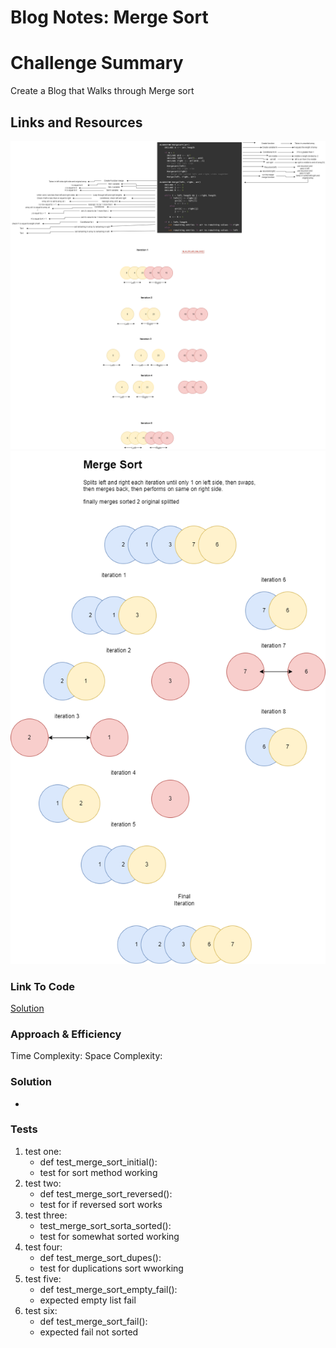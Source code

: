 # Blog Notes: Merge Sort

# Challenge Summary
<!-- Description of the challenge -->
Create a Blog that Walks through Merge sort

## Links and Resources
<!-- Embedded whiteboard image -->
![WhiteBoard](merge_sort.png)
![WhiteBoard](merge-sort.png)

### Link To Code
<!-- Link to code solution file -->
[Solution](merge_sort.py)

### Approach & Efficiency
<!-- What approach did you take? Why? What is the Big O space/time for this approach? -->
Time Complexity:
Space Complexity:

### Solution
<!-- Show how to run your code, and examples of it in action -->
-

### Tests
<!-- test names and what they test for -->
1. test one:
    - def test_merge_sort_initial():
    - test for sort method working
2. test two:
    - def test_merge_sort_reversed():
    - test for if reversed sort works
3. test three:
    - test_merge_sort_sorta_sorted():
    - test for somewhat sorted working
4. test four:
    - def test_merge_sort_dupes():
    - test for duplications sort wworking
5. test five:
    - def test_merge_sort_empty_fail():
    - expected empty list fail
5. test six:
    - def test_merge_sort_fail():
    - expected fail not sorted
